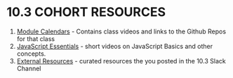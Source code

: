 # 10.3 COHORT RESOURCES


1. [Module Calendars](module-calendars.md) - Contains class videos and links to the Github Repos for that class
1. [JavaScript Essentials](javascript-essentials.md) - short videos on JavaScript Basics and other concepts.
1. [External Resources](external-resources.md) - curated resources the you posted in the 10.3 Slack Channel